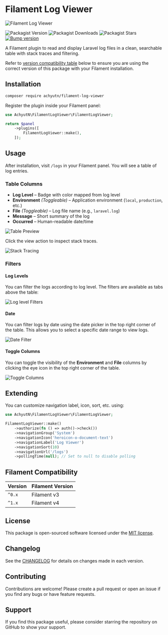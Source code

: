 # Filament Log Viewer

![Filament Log Viewer](https://banners.beyondco.de/Filament%20Log%20Viewer.png?theme=light&packageManager=composer+require&packageName=achyutn%2Ffilament-log-viewer&pattern=hideout&style=style_2&description=A+Filament+package+to+view+and+manage+Laravel+logs.&md=1&showWatermark=0&fontSize=175px&images=document-report)

![Packagist Version](https://img.shields.io/packagist/v/achyutn/filament-log-viewer?label=Latest%20Version)
![Packagist Downloads](https://img.shields.io/packagist/dt/achyutn/filament-log-viewer?label=Packagist%20Downloads)
![Packagist Stars](https://img.shields.io/packagist/stars/achyutn/filament-log-viewer?label=Stars)
[![Bump version](https://github.com/achyutkneupane/filament-log-viewer/actions/workflows/tagrelease.yml/badge.svg)](https://github.com/achyutkneupane/filament-log-viewer/actions/workflows/tagrelease.yml)

A Filament plugin to read and display Laravel log files in a clean, searchable table with stack traces and filtering.

Refer to [version compatibility table](#filament-compatibility) below to ensure you are using the correct version of this package with your Filament installation.

## Installation

```bash
composer require achyutn/filament-log-viewer
```

Register the plugin inside your Filament panel:

```php
use AchyutN\FilamentLogViewer\FilamentLogViewer;

return $panel
    ->plugins([
        FilamentLogViewer::make(),
    ]);
```

## Usage

After installation, visit `/logs` in your Filament panel. You will see a table of log entries.

### Table Columns

- **Log Level** – Badge with color mapped from log level
- **Environment** *(Toggleable)* – Application environment (`local`, `production`, etc.)
- **File** *(Toggleable)* – Log file name (e.g., `laravel.log`)
- **Message** – Short summary of the log
- **Occurred** – Human-readable date/time

![Table Preview](https://hamrocdn.com/75qlRGETrri6)

Click the view action to inspect stack traces.

![Stack Tracing](https://hamrocdn.com/wPKsaqoXH5H4)

### Filters

#### Log Levels

You can filter the logs according to log level. The filters are available as tabs above the table:

![Log level Filters](https://hamrocdn.com/wpzpwsrvZaxp)

#### Date

You can filter logs by date using the date picker in the top right corner of the table. This allows you to select a specific date range to view logs.

![Date Filter](https://hamrocdn.com/am_RAj2VQHiG)

#### Toggle Columns

You can toggle the visibility of the **Environment** and **File** columns by clicking the eye icon in the top right corner of the table.

![Toggle Columns](https://hamrocdn.com/q4eZM97btUf2)

## Extending

You can customize navigation label, icon, sort, etc. using:

```php
use AchyutN\FilamentLogViewer\FilamentLogViewer;

FilamentLogViewer::make()
    ->authorize(fn () => auth()->check())
    ->navigationGroup('System')
    ->navigationIcon('heroicon-o-document-text')
    ->navigationLabel('Log Viewer')
    ->navigationSort(10)
    ->navigationUrl('/logs')
    ->pollingTime(null); // Set to null to disable polling
```

## Filament Compatibility

| Version | Filament Version |
|---------|------------------|
| `^0.x`  | Filament v3      |
| `^1.x`  | Filament v4      |

## License

This package is open-sourced software licensed under the [MIT license](LICENSE.md).

## Changelog

See the [CHANGELOG](CHANGELOG.md) for details on changes made in each version.

## Contributing

Contributions are welcome! Please create a pull request or open an issue if you find any bugs or have feature requests.

## Support

If you find this package useful, please consider starring the repository on GitHub to show your support.
